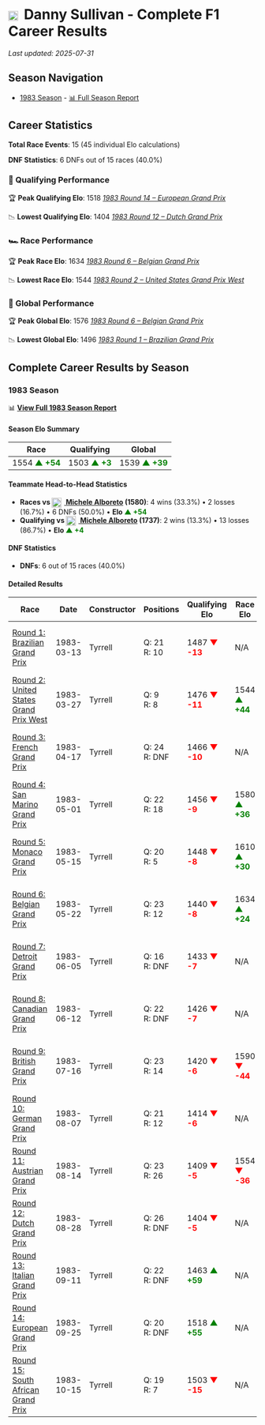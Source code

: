 # <img src="https://upload.wikimedia.org/wikipedia/commons/a/a4/Flag_of_the_United_States.svg" alt="United States" width="20" height="auto" style="vertical-align: middle; margin-right: 5px;" onerror="this.outerHTML='🇺🇸'; this.style.marginRight='5px';"/> Danny Sullivan - Complete F1 Career Results

*Last updated: 2025-07-31*

## Season Navigation

- [1983 Season](#1983-season) - [📊 Full Season Report](../seasons/1983-season-report)

## Career Statistics

**Total Race Events**: 15 (45 individual Elo calculations)

**DNF Statistics**: 6 DNFs out of 15 races (40.0%)

### 🏁 Qualifying Performance

🏆 **Peak Qualifying Elo**: 1518
   *[1983 Round 14 – European Grand Prix](../seasons/1983-season-report#round-14-european-grand-prix)*

📉 **Lowest Qualifying Elo**: 1404
   *[1983 Round 12 – Dutch Grand Prix](../seasons/1983-season-report#round-12-dutch-grand-prix)*

### 🏎️ Race Performance

🏆 **Peak Race Elo**: 1634
   *[1983 Round 6 – Belgian Grand Prix](../seasons/1983-season-report#round-6-belgian-grand-prix)*

📉 **Lowest Race Elo**: 1544
   *[1983 Round 2 – United States Grand Prix West](../seasons/1983-season-report#round-2-united-states-grand-prix-west)*

### 🌟 Global Performance

🏆 **Peak Global Elo**: 1576
   *[1983 Round 6 – Belgian Grand Prix](../seasons/1983-season-report#round-6-belgian-grand-prix)*

📉 **Lowest Global Elo**: 1496
   *[1983 Round 1 – Brazilian Grand Prix](../seasons/1983-season-report#round-1-brazilian-grand-prix)*


## Complete Career Results by Season

### 1983 Season

📊 **[View Full 1983 Season Report](../seasons/1983-season-report)**

#### Season Elo Summary

| Race | Qualifying | Global |
|------|------------|--------|
| 1554 **<span style="color: green;">▲ +54</span>** | 1503 **<span style="color: green;">▲ +3</span>** | 1539 **<span style="color: green;">▲ +39</span>** |

#### Teammate Head-to-Head Statistics

- **Races vs [<img src="https://upload.wikimedia.org/wikipedia/commons/0/03/Flag_of_Italy.svg" alt="Italy" width="20" height="auto" style="vertical-align: middle; margin-right: 5px;" onerror="this.outerHTML='🇮🇹'; this.style.marginRight='5px';"/> Michele Alboreto](michele-alboreto) (1580)**: 4 wins (33.3%) • 2 losses (16.7%) • 6 DNFs (50.0%) • **Elo **<span style="color: green;">▲ +54</span>****
- **Qualifying vs [<img src="https://upload.wikimedia.org/wikipedia/commons/0/03/Flag_of_Italy.svg" alt="Italy" width="20" height="auto" style="vertical-align: middle; margin-right: 5px;" onerror="this.outerHTML='🇮🇹'; this.style.marginRight='5px';"/> Michele Alboreto](michele-alboreto) (1737)**: 2 wins (13.3%) • 13 losses (86.7%) • **Elo **<span style="color: green;">▲ +4</span>****


#### DNF Statistics

- **DNFs**: 6 out of 15 races (40.0%)

#### Detailed Results

| Race | Date | Constructor | Positions | Qualifying Elo | Race Elo | Global Elo | Teammate |
|------|------|-------------|-----------|----------------|----------|------------|----------|
| [Round 1: Brazilian Grand Prix](../seasons/1983-season-report#round-1-brazilian-grand-prix) | 1983-03-13 | Tyrrell | Q: 21<br/>R: 10 | 1487 **<span style="color: red;">▼ -13</span>** | N/A | 1496 **<span style="color: red;">▼ -4</span>** | [<img src="https://upload.wikimedia.org/wikipedia/commons/0/03/Flag_of_Italy.svg" alt="Italy" width="20" height="auto" style="vertical-align: middle; margin-right: 5px;" onerror="this.outerHTML='🇮🇹'; this.style.marginRight='5px';"/> Michele Alboreto](michele-alboreto)<br/>Q: 11<br/>R: DNF |
| [Round 2: United States Grand Prix West](../seasons/1983-season-report#round-2-united-states-grand-prix-west) | 1983-03-27 | Tyrrell | Q: 9<br/>R: 8 | 1476 **<span style="color: red;">▼ -11</span>** | 1544 **<span style="color: green;">▲ +44</span>** | 1524 **<span style="color: green;">▲ +27</span>** | [<img src="https://upload.wikimedia.org/wikipedia/commons/0/03/Flag_of_Italy.svg" alt="Italy" width="20" height="auto" style="vertical-align: middle; margin-right: 5px;" onerror="this.outerHTML='🇮🇹'; this.style.marginRight='5px';"/> Michele Alboreto](michele-alboreto)<br/>Q: 7<br/>R: 9 |
| [Round 3: French Grand Prix](../seasons/1983-season-report#round-3-french-grand-prix) | 1983-04-17 | Tyrrell | Q: 24<br/>R: DNF | 1466 **<span style="color: red;">▼ -10</span>** | N/A | 1521 **<span style="color: red;">▼ -3</span>** | [<img src="https://upload.wikimedia.org/wikipedia/commons/0/03/Flag_of_Italy.svg" alt="Italy" width="20" height="auto" style="vertical-align: middle; margin-right: 5px;" onerror="this.outerHTML='🇮🇹'; this.style.marginRight='5px';"/> Michele Alboreto](michele-alboreto)<br/>Q: 15<br/>R: 8 |
| [Round 4: San Marino Grand Prix](../seasons/1983-season-report#round-4-san-marino-grand-prix) | 1983-05-01 | Tyrrell | Q: 22<br/>R: 18 | 1456 **<span style="color: red;">▼ -9</span>** | 1580 **<span style="color: green;">▲ +36</span>** | 1543 **<span style="color: green;">▲ +23</span>** | [<img src="https://upload.wikimedia.org/wikipedia/commons/0/03/Flag_of_Italy.svg" alt="Italy" width="20" height="auto" style="vertical-align: middle; margin-right: 5px;" onerror="this.outerHTML='🇮🇹'; this.style.marginRight='5px';"/> Michele Alboreto](michele-alboreto)<br/>Q: 13<br/>R: 24 |
| [Round 5: Monaco Grand Prix](../seasons/1983-season-report#round-5-monaco-grand-prix) | 1983-05-15 | Tyrrell | Q: 20<br/>R: 5 | 1448 **<span style="color: red;">▼ -8</span>** | 1610 **<span style="color: green;">▲ +30</span>** | 1562 **<span style="color: green;">▲ +19</span>** | [<img src="https://upload.wikimedia.org/wikipedia/commons/0/03/Flag_of_Italy.svg" alt="Italy" width="20" height="auto" style="vertical-align: middle; margin-right: 5px;" onerror="this.outerHTML='🇮🇹'; this.style.marginRight='5px';"/> Michele Alboreto](michele-alboreto)<br/>Q: 11<br/>R: 19 |
| [Round 6: Belgian Grand Prix](../seasons/1983-season-report#round-6-belgian-grand-prix) | 1983-05-22 | Tyrrell | Q: 23<br/>R: 12 | 1440 **<span style="color: red;">▼ -8</span>** | 1634 **<span style="color: green;">▲ +24</span>** | 1576 **<span style="color: green;">▲ +14</span>** | [<img src="https://upload.wikimedia.org/wikipedia/commons/0/03/Flag_of_Italy.svg" alt="Italy" width="20" height="auto" style="vertical-align: middle; margin-right: 5px;" onerror="this.outerHTML='🇮🇹'; this.style.marginRight='5px';"/> Michele Alboreto](michele-alboreto)<br/>Q: 17<br/>R: 14 |
| [Round 7: Detroit Grand Prix](../seasons/1983-season-report#round-7-detroit-grand-prix) | 1983-06-05 | Tyrrell | Q: 16<br/>R: DNF | 1433 **<span style="color: red;">▼ -7</span>** | N/A | 1574 **<span style="color: red;">▼ -2</span>** | [<img src="https://upload.wikimedia.org/wikipedia/commons/0/03/Flag_of_Italy.svg" alt="Italy" width="20" height="auto" style="vertical-align: middle; margin-right: 5px;" onerror="this.outerHTML='🇮🇹'; this.style.marginRight='5px';"/> Michele Alboreto](michele-alboreto)<br/>Q: 6<br/>R: 1 |
| [Round 8: Canadian Grand Prix](../seasons/1983-season-report#round-8-canadian-grand-prix) | 1983-06-12 | Tyrrell | Q: 22<br/>R: DNF | 1426 **<span style="color: red;">▼ -7</span>** | N/A | 1572 **<span style="color: red;">▼ -2</span>** | [<img src="https://upload.wikimedia.org/wikipedia/commons/0/03/Flag_of_Italy.svg" alt="Italy" width="20" height="auto" style="vertical-align: middle; margin-right: 5px;" onerror="this.outerHTML='🇮🇹'; this.style.marginRight='5px';"/> Michele Alboreto](michele-alboreto)<br/>Q: 17<br/>R: 8 |
| [Round 9: British Grand Prix](../seasons/1983-season-report#round-9-british-grand-prix) | 1983-07-16 | Tyrrell | Q: 23<br/>R: 14 | 1420 **<span style="color: red;">▼ -6</span>** | 1590 **<span style="color: red;">▼ -44</span>** | 1539 **<span style="color: red;">▼ -33</span>** | [<img src="https://upload.wikimedia.org/wikipedia/commons/0/03/Flag_of_Italy.svg" alt="Italy" width="20" height="auto" style="vertical-align: middle; margin-right: 5px;" onerror="this.outerHTML='🇮🇹'; this.style.marginRight='5px';"/> Michele Alboreto](michele-alboreto)<br/>Q: 16<br/>R: 13 |
| [Round 10: German Grand Prix](../seasons/1983-season-report#round-10-german-grand-prix) | 1983-08-07 | Tyrrell | Q: 21<br/>R: 12 | 1414 **<span style="color: red;">▼ -6</span>** | N/A | 1538 **<span style="color: red;">▼ -2</span>** | [<img src="https://upload.wikimedia.org/wikipedia/commons/0/03/Flag_of_Italy.svg" alt="Italy" width="20" height="auto" style="vertical-align: middle; margin-right: 5px;" onerror="this.outerHTML='🇮🇹'; this.style.marginRight='5px';"/> Michele Alboreto](michele-alboreto)<br/>Q: 16<br/>R: DNF |
| [Round 11: Austrian Grand Prix](../seasons/1983-season-report#round-11-austrian-grand-prix) | 1983-08-14 | Tyrrell | Q: 23<br/>R: 26 | 1409 **<span style="color: red;">▼ -5</span>** | 1554 **<span style="color: red;">▼ -36</span>** | 1511 **<span style="color: red;">▼ -27</span>** | [<img src="https://upload.wikimedia.org/wikipedia/commons/0/03/Flag_of_Italy.svg" alt="Italy" width="20" height="auto" style="vertical-align: middle; margin-right: 5px;" onerror="this.outerHTML='🇮🇹'; this.style.marginRight='5px';"/> Michele Alboreto](michele-alboreto)<br/>Q: 18<br/>R: 21 |
| [Round 12: Dutch Grand Prix](../seasons/1983-season-report#round-12-dutch-grand-prix) | 1983-08-28 | Tyrrell | Q: 26<br/>R: DNF | 1404 **<span style="color: red;">▼ -5</span>** | N/A | 1509 **<span style="color: red;">▼ -1</span>** | [<img src="https://upload.wikimedia.org/wikipedia/commons/0/03/Flag_of_Italy.svg" alt="Italy" width="20" height="auto" style="vertical-align: middle; margin-right: 5px;" onerror="this.outerHTML='🇮🇹'; this.style.marginRight='5px';"/> Michele Alboreto](michele-alboreto)<br/>Q: 18<br/>R: 6 |
| [Round 13: Italian Grand Prix](../seasons/1983-season-report#round-13-italian-grand-prix) | 1983-09-11 | Tyrrell | Q: 22<br/>R: DNF | 1463 **<span style="color: green;">▲ +59</span>** | N/A | 1527 **<span style="color: green;">▲ +18</span>** | [<img src="https://upload.wikimedia.org/wikipedia/commons/0/03/Flag_of_Italy.svg" alt="Italy" width="20" height="auto" style="vertical-align: middle; margin-right: 5px;" onerror="this.outerHTML='🇮🇹'; this.style.marginRight='5px';"/> Michele Alboreto](michele-alboreto)<br/>Q: 24<br/>R: DNF |
| [Round 14: European Grand Prix](../seasons/1983-season-report#round-14-european-grand-prix) | 1983-09-25 | Tyrrell | Q: 20<br/>R: DNF | 1518 **<span style="color: green;">▲ +55</span>** | N/A | 1544 **<span style="color: green;">▲ +17</span>** | [<img src="https://upload.wikimedia.org/wikipedia/commons/0/03/Flag_of_Italy.svg" alt="Italy" width="20" height="auto" style="vertical-align: middle; margin-right: 5px;" onerror="this.outerHTML='🇮🇹'; this.style.marginRight='5px';"/> Michele Alboreto](michele-alboreto)<br/>Q: 26<br/>R: DNF |
| [Round 15: South African Grand Prix](../seasons/1983-season-report#round-15-south-african-grand-prix) | 1983-10-15 | Tyrrell | Q: 19<br/>R: 7 | 1503 **<span style="color: red;">▼ -15</span>** | N/A | 1539 **<span style="color: red;">▼ -4</span>** | [<img src="https://upload.wikimedia.org/wikipedia/commons/0/03/Flag_of_Italy.svg" alt="Italy" width="20" height="auto" style="vertical-align: middle; margin-right: 5px;" onerror="this.outerHTML='🇮🇹'; this.style.marginRight='5px';"/> Michele Alboreto](michele-alboreto)<br/>Q: 18<br/>R: DNF |

